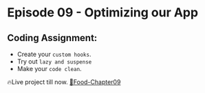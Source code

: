 # Episode 09 - Optimizing our App

## Coding Assignment:

- Create your `custom hooks`.
- Try out `lazy and suspense`
- Make your `code clean`.

🔥Live project till now. [🚀Food-Chapter09](https://food-chapter09.netlify.app/)